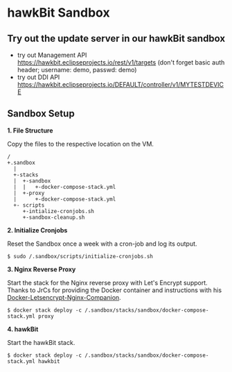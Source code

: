 hawkBit Sandbox
===

## Try out the update server in our hawkBit sandbox

- try out Management API https://hawkbit.eclipseprojects.io/rest/v1/targets (don't forget basic auth header; username: demo, passwd: demo)
- try out DDI API https://hawkbit.eclipseprojects.io/DEFAULT/controller/v1/MYTESTDEVICE 


## Sandbox Setup

**1. File Structure** 

Copy the files to the respective location on the VM. 

```
/
+.sandbox
  |
  +-stacks
  |  +-sandbox
  |  |   +-docker-compose-stack.yml
  |  +-proxy
  |      +-docker-compose-stack.yml  
  +- scripts
     +-intialize-cronjobs.sh
     +-sandbox-cleanup.sh 
```

**2. Initialize Cronjobs**

Reset the Sandbox once a week with a cron-job and log its output.

```
$ sudo /.sandbox/scripts/initialize-cronjobs.sh
```


**3. Nginx Reverse Proxy**

Start the stack for the Nginx reverse proxy with Let's Encrypt support. Thanks to JrCs for providing the Docker container
 and instructions with his [Docker-Letsencrypt-Nginx-Companion](https://github.com/JrCs/docker-letsencrypt-nginx-proxy-companion).

```
$ docker stack deploy -c /.sandbox/stacks/sandbox/docker-compose-stack.yml proxy
```

**4. hawkBit**

Start the hawkBit stack.

```
$ docker stack deploy -c /.sandbox/stacks/sandbox/docker-compose-stack.yml hawkbit
```